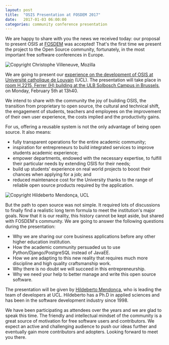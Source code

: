 ```yaml
---
layout: post
title:  "OSIS Presentation at FOSDEM 2017"
date:   2017-01-03 06:00:00
categories: community conference presentation
---
```


We are happy to share with you the news we received today: our proposal to
present OSIS at [FOSDEM](https://fosdem.org/2017/about/) was accepted! That's
the first time we present the project to the Open Source community, fortunately,
in the most important free software conferences in Europe.

<img src="{{ site.url }}/assets/posts/fosdem.jpg" alt="Copyright Christophe
Villeneuve, Mozilla">

We are going to present our [experience on the development of OSIS at Université
catholique de Louvain](https://fosdem.org/2017/schedule/event/open_student_info_system/)
(UCL). The presentation will take place in [room H.2215, Ferrer (H) building at
the ULB Solbosch Campus in Brussels](https://fosdem.org/2017/schedule/buildings/#h),
on Monday, February 5th at 13h40.

We intend to share with the community the joy of building OSIS, the transition
from proprietary to open source, the cultural and technical shift, the
engagement of students, teachers and employees on the improvement of their own
user experience, the costs implied and the productivity gains.

For us, offering a reusable system is not the only advantage of being open
source. It also means:

* fully transparent operations for the entire academic community;
* inspiration for entrepreneurs to build integrated services to improve students
  academic experience;
* empower departments, endowed with the necessary expertise, to fulfill their
  particular needs by extending OSIS for their needs;
* build up students' experience on real world projects to boost their chances
  when applying for a job; and
* reduced maintenance cost for the University thanks to the range of reliable
  open source products required by the application.

<img src="{{ site.url }}/assets/posts/osis-meeting.jpg" alt="Copyright
Hildeberto Mendonça, UCL">

But the path to open source was not simple. It required lots of discussions to
finally find a realistic long term formula to meet the institution's major
goals. Now that it is our reality, this history cannot be kept aside, but shared
with FOSDEM's community. We are going to answer the following questions during
the presentation:

* Why we are sharing our core business applications before any other higher
  education institution.
* How the academic community persuaded us to use Python/Django/PostgreSQL
  instead of JavaEE.
* How we are adapting to this new reality that requires much more discipline and
  high quality craftsmanship work.
* Why there is no doubt we will succeed in this entrepreneurship.
* Why we need your help to better manage and write this open source software.

The presentation will be given by [Hildeberto Mendonça](http://www.hildeberto.com),
who is leading the team of developers at UCL. Hildeberto has a Ph.D in applied
sciences and has been in the software development industry since 1998.

We have been participating as attendees over the years and we are glad to speak
this time. The friendly and intellectual mindset of the community is a great
source of motivation for free software users and contributors. We expect an
active and challenging audience to push our ideas further and eventually gain
more contributors and adopters. Looking forward to meet you there.
